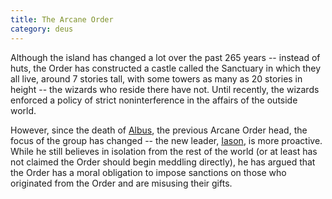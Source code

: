 ```yaml
---
title: The Arcane Order
category: deus
---
```

Although the island has changed a lot over the past 265 years -- instead of huts, the Order has constructed a castle called the Sanctuary in which they all live, around 7 stories tall, with some towers as many as 20 stories in height -- the wizards who reside there have not. Until recently, the wizards enforced a policy of strict noninterference in the affairs of the outside world.

However, since the death of [Albus](npc-albus), the previous Arcane Order head, the focus of the group has changed -- the new leader, [Iason](npc-iason), is more proactive. While he still believes in isolation from the rest of the world (or at least has not claimed the Order should begin meddling directly), he has argued that the Order has a moral obligation to impose sanctions on those who originated from the Order and are misusing their gifts.
